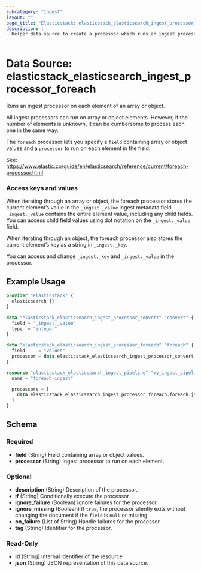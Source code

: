 ```yaml
---
subcategory: "Ingest"
layout: ""
page_title: "Elasticstack: elasticstack_elasticsearch_ingest_processor_foreach Data Source"
description: |-
  Helper data source to create a processor which runs an ingest processor on each element of an array or object.
---
```


# Data Source: elasticstack_elasticsearch_ingest_processor_foreach

Runs an ingest processor on each element of an array or object.

All ingest processors can run on array or object elements. However, if the number of elements is unknown, it can be cumbersome to process each one in the same way.

The `foreach` processor lets you specify a `field` containing array or object values and a `processor` to run on each element in the field.

See: https://www.elastic.co/guide/en/elasticsearch/reference/current/foreach-processor.html


### Access keys and values

When iterating through an array or object, the foreach processor stores the current element’s value in the `_ingest._value` ingest metadata field. `_ingest._value` contains the entire element value, including any child fields. You can access child field values using dot notation on the `_ingest._value` field.

When iterating through an object, the foreach processor also stores the current element’s key as a string in `_ingest._key`.

You can access and change `_ingest._key` and `_ingest._value` in the processor.



## Example Usage

```terraform
provider "elasticstack" {
  elasticsearch {}
}

data "elasticstack_elasticsearch_ingest_processor_convert" "convert" {
  field = "_ingest._value"
  type  = "integer"
}

data "elasticstack_elasticsearch_ingest_processor_foreach" "foreach" {
  field     = "values"
  processor = data.elasticstack_elasticsearch_ingest_processor_convert.convert.json
}

resource "elasticstack_elasticsearch_ingest_pipeline" "my_ingest_pipeline" {
  name = "foreach-ingest"

  processors = [
    data.elasticstack_elasticsearch_ingest_processor_foreach.foreach.json
  ]
}
```

<!-- schema generated by tfplugindocs -->
## Schema

### Required

- **field** (String) Field containing array or object values.
- **processor** (String) Ingest processor to run on each element.

### Optional

- **description** (String) Description of the processor.
- **if** (String) Conditionally execute the processor
- **ignore_failure** (Boolean) Ignore failures for the processor.
- **ignore_missing** (Boolean) If `true`, the processor silently exits without changing the document if the `field` is `null` or missing.
- **on_failure** (List of String) Handle failures for the processor.
- **tag** (String) Identifier for the processor.

### Read-Only

- **id** (String) Internal identifier of the resource
- **json** (String) JSON representation of this data source.
